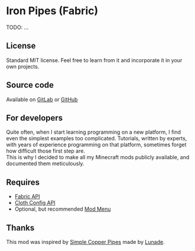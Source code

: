 # Iron Pipes (Fabric)

TODO: ...

## License

Standard MIT license. Feel free to learn from it and incorporate it in your own projects.


## Source code

Available on [GitLab](https://gitlab.com/pintergabor/ironpipes.git) or [GitHub](https://github.com/pinter-gabor-at/ironpipes.git)


## For developers

Quite often, when I start learning programming on a new platform, I find even the simplest examples too complicated.
Tutorials, written by experts, with years of experience programming on that platform, sometimes forget how difficult those first step are.  
This is why I decided to make all my Minecraft mods publicly available, and documented them meticulously.


## Requires
- [Fabric API](https://modrinth.com/mod/fabric-api)
- [Cloth Config API](https://modrinth.com/mod/cloth-config)
- Optional, but recommended [Mod Menu](https://modrinth.com/mod/modmenu)

## Thanks

This mod was inspired by [Simple Copper Pipes](https://modrinth.com/mod/simple-copper-pipes) made by [Lunade](https://modrinth.com/user/Lunade).
